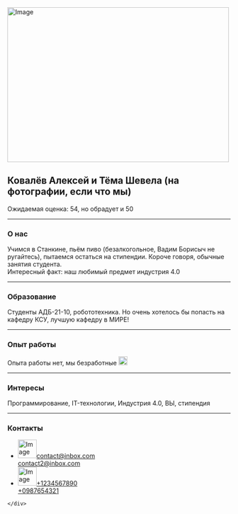 <html lang="en">
 
<head>
  <meta charset="UTF-8" />
  <title></title>
</head>
 
<body>
  <div class="conteiner">
    <div class="header">
      <div class="photo">
        <img src="https://shutniks.com/wp-content/uploads/2019/12/smeshnye_yaschericy_6_01192817.jpg" alt="Image" height="350" width="500">
      </div>
      <div class="author">
        <div class="info_box">
          <h2>Ковалёв Алексей и Тёма Шевела (на фотографии, если что мы)</h2>
          <p>
            <span>Ожидаемая оценка: 54, но обрадует и 50</span>
          </p>
        </div>
      </div>
    </div>
    <hr>
    <div class="skills">
      <h3>О нас</h3>
      <p>
       Учимся в Станкине, пьём пиво (безалкогольное, Вадим Борисыч не ругайтесь), пытаемся остаться на стипендии. Короче говоря, обычные занятия студента. <br> Интересный факт: наш любимый предмет индустрия 4.0
      </p>
	<hr>
      <h3>Образование</h3>
      <p>
       Студенты АДБ-21-10, робототехника. Но очень хотелось бы попасть на кафедру КСУ, лучшую кафедру в МИРЕ!
      </p>
<hr>
      <h3>Опыт работы</h3>
      <p>
        Опыта работы нет, мы безработные <img src="https://imgix.bustle.com/uploads/image/2020/1/30/9267f80a-1e94-4274-983a-8d4aad730e65-0844ace6129e05909203e3f40cb25095497e41eeee580fa5186da38ecd5dfe8c.png?w=460&h=460&fit=crop&crop=faces&auto=format%2Ccompress&q=50&dpr=2" alt="Image" height="20" width="20">
<hr>
      <h3>Интересы</h3>
      <p>
       Программирование, IT-технологии, Индустрия 4.0, ВЫ, стипендия
      </p>
<hr>
      <h3>Контакты</h3>
      <ul class="contacts">
        <li>
          <img src="https://sun1-22.userapi.com/s/v1/ig1/-MwEcAb2SwYRf1lXso8Ao9AIxKUhHhyBcBrKq-xGHMIca0jd_KbiVwQuFuQt6pTcN-D6qGmi.jpg?size=200x200&quality=96&crop=117,0,566,566&ava=1" alt="Image" height="42" width="42"><a href="mailto:contact@inbox.com">contact@inbox.com</a> <br> <a href="mailto:contact@inbox.com">             contact2@inbox.com</a>
        </li>
        <li>
          <img src="https://img1.freepng.ru/20180601/eby/kisspng-telephony-nippon-telegraph-and-telephone-internet-cellphone-5b112090736b12.8087712615278491044728.jpg" alt="Image" height="42" width="42"><a href="tel:+1234567890">+1234567890</a> <br> <a href="tel:+1234567890">+0987654321</a>
        </li>
      </ul>
 
    </div>
 
  </div>
</body>
